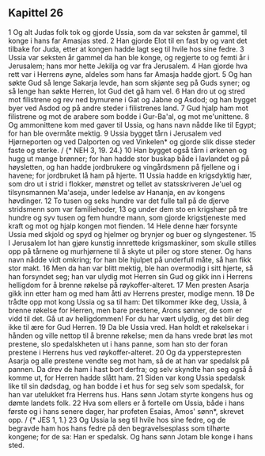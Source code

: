 ## Kapittel 26

1 Og alt Judas folk tok og gjorde Ussia, som da var seksten år gammel, til konge i hans far Amasjas sted.
2 Han gjorde Elot til en fast by og vant det tilbake for Juda, etter at kongen hadde lagt seg til hvile hos sine fedre.
3 Ussia var seksten år gammel da han ble konge, og regjerte to og femti år i Jerusalem; hans mor hette Jekilja og var fra Jerusalem.
4 Han gjorde hva rett var i Herrens øyne, aldeles som hans far Amasja hadde gjort.
5 Og han søkte Gud så lenge Sakarja levde, han som skjønte seg på Guds syner; og så lenge han søkte Herren, lot Gud det gå ham vel.
6 Han dro ut og stred mot filistrene og rev ned bymurene i Gat og Jabne og Asdod; og han bygget byer ved Asdod og på andre steder i filistrenes land.
7 Gud hjalp ham mot filistrene og mot de arabere som bodde i Gur-Ba'al, og mot me'unittene.
8 Og ammonittene kom med gaver til Ussia, og hans navn nådde like til Egypt; for han ble overmåte mektig.
9 Ussia bygget tårn i Jerusalem ved Hjørneporten og ved Dalporten og ved Vinkelen* og gjorde slik disse steder faste og sterke. / {* NEH 3, 19. 24.}
10 Han bygget også tårn i ørkenen og hugg ut mange brønner; for han hadde stor buskap både i lavlandet og på høysletten, og han hadde jordbrukere og vingårdsmenn på fjellene og i havene; for jordbruket lå ham på hjerte.
11 Ussia hadde en krigsdyktig hær, som dro ut i strid i flokker, mønstret og tellet av statsskriveren Je'uel og tilsynsmannen Ma'aseja, under ledelse av Hananja, en av kongens høvdinger.
12 To tusen og seks hundre var det fulle tall på de djerve stridsmenn som var familiehoder,
13 og under dem sto en krigshær på tre hundre og syv tusen og fem hundre mann, som gjorde krigstjeneste med kraft og mot og hjalp kongen mot fienden.
14 Hele denne hær forsynte Ussia med skjold og spyd og hjelmer og brynjer og buer og slyngestener.
15 I Jerusalem lot han gjøre kunstig innrettede krigsmaskiner, som skulle stilles opp på tårnene og murhjørnene til å skyte ut piler og store stener. Og hans navn nådde vidt omkring; for han ble hjulpet på underfull måte, så han fikk stor makt.
16 Men da han var blitt mektig, ble han overmodig i sitt hjerte, så han forsyndet seg; han var ulydig mot Herren sin Gud og gikk inn i Herrens helligdom for å brenne røkelse på røykoffer-alteret.
17 Men presten Asarja gikk inn etter ham og med ham åtti av Herrens prester, modige menn.
18 De trådte opp mot kong Ussia og sa til ham: Det tilkommer ikke deg, Ussia, å brenne røkelse for Herren, men bare prestene, Arons sønner, de som er vidd til det. Gå ut av helligdommen! For du har vært ulydig, og det blir deg ikke til ære for Gud Herren.
19 Da ble Ussia vred. Han holdt et røkelsekar i hånden og ville nettop til å brenne røkelse; men da hans vrede brøt løs mot prestene, slo spedalskheten ut i hans panne, som han sto der foran prestene i Herrens hus ved røykoffer-alteret.
20 Og da ypperstepresten Asarja og alle prestene vendte seg mot ham, så de at han var spedalsk på pannen. Da drev de ham i hast bort derfra; og selv skyndte han seg også å komme ut, for Herren hadde slått ham.
21 Siden var kong Ussia spedalsk like til sin dødsdag, og han bodde i et hus for seg selv som spedalsk, for han var utelukket fra Herrens hus. Hans sønn Jotam styrte kongens hus og dømte landets folk.
22 Hva som ellers er å fortelle om Ussia, både i hans første og i hans senere dager, har profeten Esaias, Amos' sønn*, skrevet opp. / {* JES 1, 1.}
23 Og Ussia la seg til hvile hos sine fedre, og de begravde ham hos hans fedre på den begravelsesplass som tilhørte kongene; for de sa: Han er spedalsk. Og hans sønn Jotam ble konge i hans sted.
